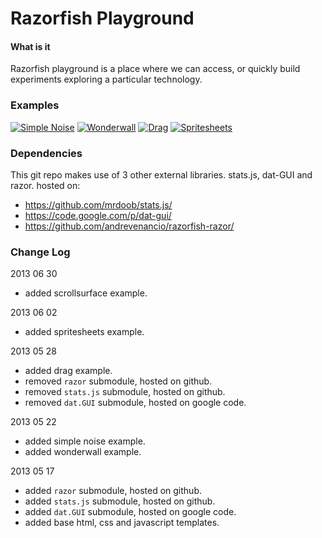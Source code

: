 Razorfish Playground
========

#### What is it ####

Razorfish playground is a place where we can access, or quickly build experiments exploring a particular technology.


### Examples ###

[![Simple Noise](http://andrevenancio.github.com/playground/noise/preview.png)](http://andrevenancio.github.com/playground/noise/simplenoise.html)
[![Wonderwall](http://andrevenancio.github.com/playground/wonderwall/preview.png)](http://andrevenancio.github.com/playground/wonderwall/wonderwall.html)
[![Drag](http://andrevenancio.github.com/playground/drag/preview.png)](http://andrevenancio.github.com/playground/drag/dragging.html)
[![Spritesheets](http://andrevenancio.github.com/playground/spritesheets/preview.png)](http://andrevenancio.github.com/playground/spritesheets/spritesheets.html)


### Dependencies ###

This git repo makes use of 3 other external libraries. stats.js, dat-GUI and razor.
hosted on:
* https://github.com/mrdoob/stats.js/
* https://code.google.com/p/dat-gui/
* https://github.com/andrevenancio/razorfish-razor/



### Change Log ###
2013 06 30
* added scrollsurface example.

2013 06 02
* added spritesheets example.

2013 05 28
* added drag example.
* removed `razor` submodule, hosted on github.
* removed `stats.js` submodule, hosted on github.
* removed `dat.GUI` submodule, hosted on google code.

2013 05 22
* added simple noise example.
* added wonderwall example.

2013 05 17
* added `razor` submodule, hosted on github.
* added `stats.js` submodule, hosted on github.
* added `dat.GUI` submodule, hosted on google code.
* added base html, css and javascript templates.
